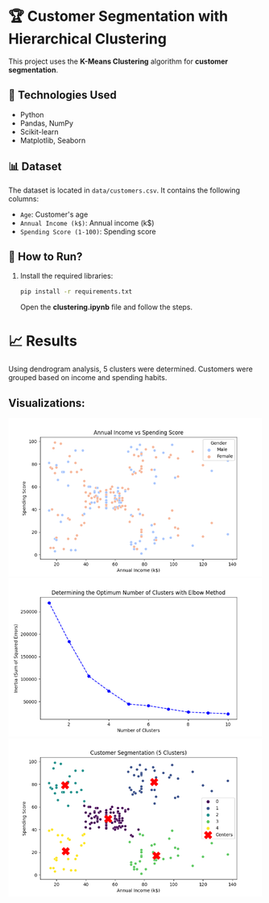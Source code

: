 # 🏆 Customer Segmentation with Hierarchical Clustering

This project uses the **K-Means Clustering** algorithm for **customer segmentation**.

## 🚀 Technologies Used
- Python
- Pandas, NumPy
- Scikit-learn
- Matplotlib, Seaborn

## 📊 Dataset
The dataset is located in `data/customers.csv`. It contains the following columns:
- `Age`: Customer's age
- `Annual Income (k$)`: Annual income (k$)
- `Spending Score (1-100)`: Spending score

## 📌 How to Run?
1. Install the required libraries:
   ```bash
   pip install -r requirements.txt
   ```
   Open the **clustering.ipynb** file and follow the steps.





# 📈 Results
Using dendrogram analysis, 5 clusters were determined.
Customers were grouped based on income and spending habits.

## Visualizations:

![Annual Income vs Spending Score](images/annual_income_vs_spending_score.png)
![K-Means Elbow Method](images/k_means_elbow_method.png)
![Customer Segmentation](images/customer_segmentation.png)
